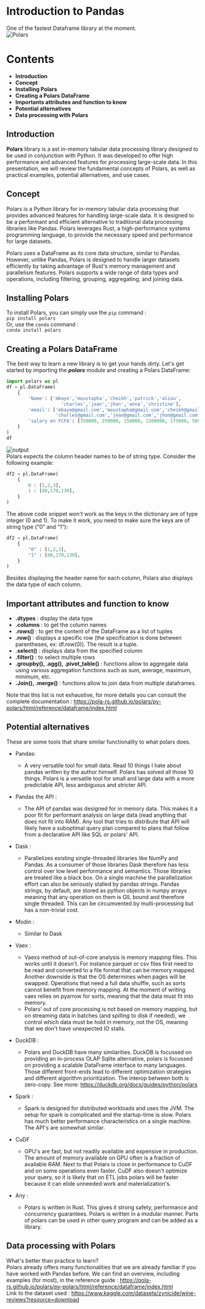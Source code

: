# **Introduction to Pandas**
 One of the fastest Dataframe library at the moment.  
![Polars](https://github.com/bmwathie/Examen_Python-M1_IA_Nov_2022/blob/main/img/t%C3%A9l%C3%A9chargement.png?raw=true "Polars")
# **Contents**
- **Introduction**
- **Concept**
- **Installing Polars**
- **Creating a Polars DataFrame**
- **Importants attributes and function to know**
- **Potential alternatives**
- **Data processing with Polars**
## **Introduction**
**Polars** library is a ast in-memory tabular data processing library designed to be used in conjunction with Python. It was developed to offer high performance and advanced features for processing large-scale data. In this presentation, we will review the fundamental concepts of Polars, as well as practical examples, potential alternatives, and use cases.
## **Concept**
Polars is a Python library for in-memory tabular data processing that provides advanced features for handling large-scale data. It is designed to be a performant and efficient alternative to traditional data processing libraries like Pandas. Polars leverages Rust, a high-performance systems programming language, to provide the necessary speed and performance for large datasets.

Polars uses a DataFrame as its core data structure, similar to Pandas. However, unlike Pandas, Polars is designed to handle larger datasets efficiently by taking advantage of Rust's memory management and parallelism features. Polars supports a wide range of data types and operations, including filtering, grouping, aggregating, and joining data.
## **Installing Polars**
To install Polars, you can simply use the `pip` command :  
`pip install polars`  
Or, use the `conda` command :  
`conda install polars`  
## **Creating a Polars DataFrame**
The best way to learn a new library is to get your hands dirty. Let's get started by importing the ***polars*** module and creating a Polars DataFrame:  
```python
import polars as pl
df = pl.DataFrame(
    {
        'Name': ['mbaye','moustapha','cheikh','patrick','aliou',
                    'charles','jean','jhon','anna','christine'],
        'email': ['mbaye@gmail.com','moustapha@gmail.com','cheikh@gmail.com', 'patrick@gmail.com','aliou@gmail.com',     
                  'charles@gmail.com','jean@gmail.com','jhon@gmail.com','anna@gmail.com','christine@gmail.com'],
        'salary en FCFA': [350000, 250000, 150000, 1300000, 175000, 500000, 900000, 850000, 175000, 235000]
    }
)
df  
```
![output](https://github.com/bmwathie/Examen_Python-M1_IA_Nov_2022/blob/main/img/Capture%20d%E2%80%99%C3%A9cran%20du%202023-03-06%2016-37-06.png?raw=true "output")  
Polars expects the column header names to be of string type. Consider the following example:  
```python
df2 = pl.DataFrame(
    {
        0 : [1,2,3],
        1 : [80,170,130],
    }
)
```
The above code snippet won't work as the keys in the dictionary are of type integer (0 and 1). To make it work, you need to make sure the keys are of string type (“0” and “1”):  
```python
df2 = pl.DataFrame(
    {
        "0" : [1,2,3],
        "1" : [80,170,130],
    }
)
```  
Besides displaying the header name for each column, Polars also displays the data type of each column. 
## **Important attributes and function to know**  
- **.dtypes** : display the data type
- **.columns** : to get the column names  
- **.rows()** : to get the content of the DataFrame as a list of tuples 
- **.row()** : displays a specific row (the specification is done between parentheses, ex: df.row(0)). The result is a tuple.
- **.select()** : displays data from the specified column  
- **.filter()** : to select multiple rows  
- **.groupby(), .agg(), .pivot_table()** : functions allow to aggregate data using various aggregation functions such as sum, average, maximum, minimum, etc.
- **.Join(), .merge()** : functions allow to join data from multiple dataframes.  

Note that this list is not exhaustive, for more details you can consult the complete documentation : https://pola-rs.github.io/polars/py-polars/html/reference/dataframe/index.html  
## **Potential alternatives**  
These are some tools that share similar functionality to what polars does.

- Pandas:  
    * A very versatile tool for small data. Read 10 things I hate about pandas written by the author himself. Polars has solved all those 10 things. Polars is a versatile tool for small and large data with a more predictable API, less ambiguous and stricter API.
- Pandas the API :  
    * The API of pandas was designed for in memory data. This makes it a poor fit for performant analysis on large data (read anything that does not fit into RAM). Any tool that tries to distribute that API will likely have a suboptimal query plan compared to plans that follow from a declarative API like SQL or polars' API.
- Dask :   
    * Parallelizes existing single-threaded libraries like NumPy and Pandas. As a consumer of those libraries Dask therefore has less control over low level performance and semantics. Those libraries are treated like a black box. On a single machine the parallelization effort can also be seriously stalled by pandas strings. Pandas strings, by default, are stored as python objects in numpy arrays meaning that any operation on them is GIL bound and therefore single threaded. This can be circumvented by multi-processing but has a non-trivial cost.
- Modin :  
    * Similar to Dask
- Vaex :

    * Vaexs method of out-of-core analysis is memory mapping files. This works until it doesn't. For instance parquet or csv files first need to be read and converted to a file format that can be memory mapped. Another downside is that the OS determines when pages will be swapped. Operations that need a full data shuffle, such as sorts cannot benefit from memory mapping. At the moment of writing vaex relies on pyarrow for sorts, meaning that the data must fit into memory.
    * Polars' out of core processing is not based on memory mapping, but on streaming data in batches (and spilling to disk if needed), we control which data must be hold in memory, not the OS, meaning that we don't have unexpected IO stalls.
- DuckDB :  
    * Polars and DuckDB have many similarities. DuckDB is focussed on providing an in-process OLAP Sqlite alternative, polars is focussed on providing a scalable DataFrame interface to many languages. Those different front-ends lead to different optimization strategies and different algorithm prioritization. The interop between both is zero-copy. See more: https://duckdb.org/docs/guides/python/polars
- Spark :  
    * Spark is designed for distributed workloads and uses the JVM. The setup for spark is complicated and the startup-time is slow. Polars has much better performance characteristics on a single machine. The API's are somewhat similar.
- CuDF  
    * GPU's are fast, but not readily available and expensive in production. The amount of memory available on GPU often is a fraction of available RAM. Next to that Polars is close in performance to CuDF and on some operations even faster. CuDF also doesn't optimize your query, so it is likely that on ETL jobs polars will be faster because it can elide unneeded work and materialization's.
- Any :  
    * Polars is written in Rust. This gives it strong safety, performance and concurrency guarantees. Polars is written in a modular manner. Parts of polars can be used in other query program and can be added as a library.
## **Data processing with Polars**
What's better than practice to learn?  
Polars already offers many functionalities that we are already familiar if you have worked with Pandas before. We can find an overview, including examples (for most), in the reference guide : https://pola-rs.github.io/polars/py-polars/html/reference/dataframe/index.html  
Link to the dataset used : https://www.kaggle.com/datasets/zynicide/wine-reviews?resource=download 








